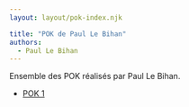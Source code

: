 ```yaml
---
layout: layout/pok-index.njk

title: "POK de Paul Le Bihan"
authors:
  - Paul Le Bihan
---
```


Ensemble des POK réalisés par Paul Le Bihan.

* [POK 1](./temps-1)